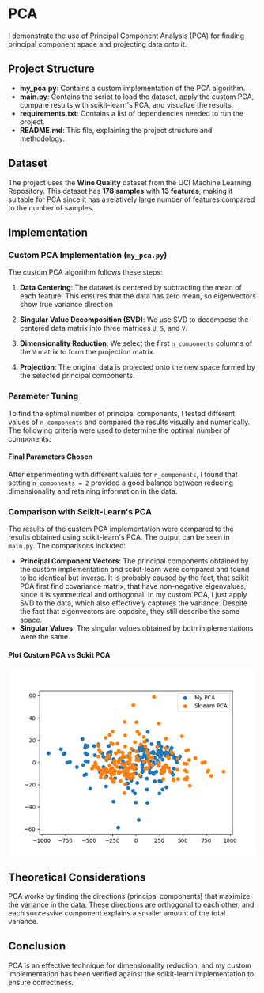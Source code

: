 # PCA

I demonstrate the use of Principal Component Analysis (PCA) for finding principal component space and projecting data onto it.

## Project Structure

- **my_pca.py**: Contains a custom implementation of the PCA algorithm.
- **main.py**: Contains the script to load the dataset, apply the custom PCA, compare results with scikit-learn's PCA, and visualize the results.
- **requirements.txt**: Contains a list of dependencies needed to run the project.
- **README.md**: This file, explaining the project structure and methodology.

## Dataset

The project uses the **Wine Quality** dataset from the UCI Machine Learning Repository. This dataset has **178 samples** with **13 features**, making it suitable for PCA since it has a relatively large number of features compared to the number of samples.

## Implementation

### Custom PCA Implementation (`my_pca.py`)

The custom PCA algorithm follows these steps:

1. **Data Centering**: The dataset is centered by subtracting the mean of each feature. This ensures that the data has zero mean, so eigenvectors show true variance direction
   
2. **Singular Value Decomposition (SVD)**: We use SVD to decompose the centered data matrix into three matrices `U`, `S`, and `V`.
   
3. **Dimensionality Reduction**: We select the first `n_components` columns of the `V` matrix to form the projection matrix.

4. **Projection**: The original data is projected onto the new space formed by the selected principal components.

### Parameter Tuning
To find the optimal number of principal components, I tested different values of `n_components` and compared the results visually and numerically. The following criteria were used to determine the optimal number of components:


#### Final Parameters Chosen
After experimenting with different values for `n_components`, I found that setting `n_components = 2` provided a good balance between reducing dimensionality and retaining information in the data.

### Comparison with Scikit-Learn's PCA
The results of the custom PCA implementation were compared to the results obtained using scikit-learn's PCA. The output can be seen in `main.py`. The comparisons included:

- **Principal Component Vectors**: The principal components obtained by the custom implementation and scikit-learn were compared and found to be identical but inverse. It is probably caused by the fact, that scikit PCA first find covariance matrix, that have non-negative eigenvalues, since it is symmetrical and orthogonal. In my custom PCA, I just apply SVD to the data, which also effectively captures the variance. Despite the fact that eigenvectors are opposite, they still describe the same space. 
- **Singular Values**: The singular values obtained by both implementations were the same.

#### Plot Custom PCA vs Sckit PCA
![plot](pca_compare.png)

## Theoretical Considerations
PCA works by finding the directions (principal components) that maximize the variance in the data. These directions are orthogonal to each other, and each successive component explains a smaller amount of the total variance.


## Conclusion
PCA is an effective technique for dimensionality reduction, and my custom implementation has been verified against the scikit-learn implementation to ensure correctness.

